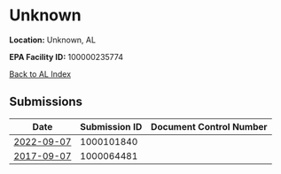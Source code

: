 # Unknown

**Location:** Unknown, AL

**EPA Facility ID:** 100000235774

[Back to AL Index](../../index.md)

## Submissions

| Date | Submission ID | Document Control Number |
|------|--------------|-------------------------|
| [2022-09-07](submissions/1000101840.md) | 1000101840 |  |
| [2017-09-07](submissions/1000064481.md) | 1000064481 |  |
